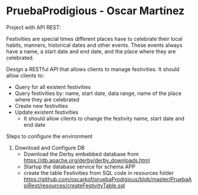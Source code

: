 # PruebaProdigious - Oscar Martínez 
Project with API REST:

Festivities are special times different places have to celebrate their local habits, manners, historical dates and other events. These events always have a name, a start date and end date, and the place where they are celebrated.

Design a RESTful API that allows clients to manage festivities. It should allow clients to:
 - Query for all existent festivities
 - Query festivities by: name, start date, data range, name of the place where they are celebrated
 - Create new festivities
 - Update existent festivities
   - It should allow clients to change the festivity name, start date and end date

Steps to configure the environment

1. Download and Configure DB
   - Download the Derby embebbed database from https://db.apache.org/derby/derby_downloads.html 
   - Startup the database service for schema APP
   - create the table Festivities from SQL code in resources folder https://github.com/oscarkof/pruebaProdigious/blob/master/PruebaApiRest/resources/createFestivityTable.sql
   
   
